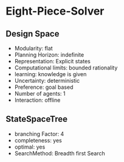 # Eight-Piece-Solver

## Design Space

- Modularity: flat
- Planning Horizon: indefinite
- Representation: Explicit states
- Computational limits: bounded rationality
- learning: knowledge is given
- Uncertainty: deterministic
- Preference: goal based
- Number of agents: 1
- Interaction: offline

## StateSpaceTree

- branching Factor: 4
- completeness: yes
- optimal: yes
- SearchMethod: Breadth first Search
